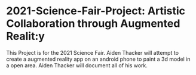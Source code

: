 # 2021-Science-Fair-Project: Artistic Collaboration through Augmented Realit:y
 
This Project is for the 2021 Science Fair. Aiden Thacker will attempt to create a augmented reality app on an android phone to paint a 3d model in a open area. Aiden Thacker will document all of his work.  

